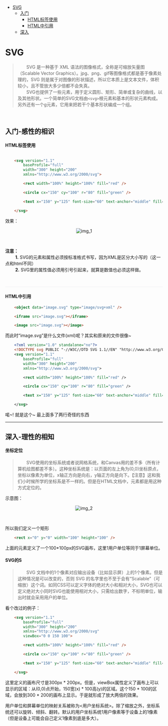 * [SVG](#SVG)
  * [入门](#入门-感性的相识)
    * [HTML标签使用](#HTML标签使用)
    * [HTML中引用](#HTML中引用)
  * [深入](#深入-理性的相知)
  
# SVG
> &emsp;&emsp;SVG 是一种基于 XML 语法的图像格式，全称是可缩放矢量图（Scalable Vector Graphics）。jpg、png、gif等图像格式都是基于像素处理的，SVG 则是属于对图像的形状描述，所以它本质上是文本文件，体积较小，且不管放大多少倍都不会失真。<br/>
> &emsp;&emsp;SVG也提供了一些元素，用于定义圆形、矩形、简单或复杂的曲线，以及其他形状。一个简单的SVG文档由`<svg>`根元素和基本的形状元素构成。另外还有一个g元素，它用来把若干个基本形状编成一个组。<br/>

&emsp;
## 入门-感性的相识
#### HTML标签使用
```html

    <svg version="1.1"
        baseProfile="full"
	    width="300" height="200"
	    xmlns="http://www.w3.org/2000/svg">

        <rect width="100%" height="100%" fill="red" />

        <circle cx="150" cy="100" r="80" fill="green" />

        <text x="150" y="125" font-size="60" text-anchor="middle" fill="white">SVG</text>

    </svg>
```

效果：
<p align="center">
<img src="https://github.com/jimwong666/GithubFile/blob/master/shareWork/20190110-canvas%26svg/svg/images/img_1.png" alt="img_1">
<p/>
<br/>


**注意：**<br/>
&emsp;&emsp; **1.** SVG的元素和属性必须按标准格式书写，因为XML是区分大小写的（这一点和html不同）<br/>
&emsp;&emsp; **2.** SVG里的属性值必须用引号引起来，就算是数值也必须这样做。
<p/>
<br/>

<div style="border-top:1px solid #eaecef;"></div>	

#### HTML中引用
```html
    <object data="image.svg" type="image/svg+xml" />
```
```html
    <iframe src="image.svg"></iframe>
```
```html
    <image src="image.svg"></image>
```
而此时“image.svg”是什么文件(xml)呢？其实和原来的文件很像~
```xml
    <?xml version="1.0" standalone="no"?>
    <!DOCTYPE svg PUBLIC "-//W3C//DTD SVG 1.1//EN" "http://www.w3.org/Graphics/SVG/1.1/DTD/svg11.dtd">
    <svg version="1.1"
	    baseProfile="full"
	    width="300" height="200"
	    xmlns="http://www.w3.org/2000/svg">

	    <rect width="100%" height="100%" fill="red" />

	    <circle cx="150" cy="100" r="80" fill="green" />

	    <text x="150" y="125" font-size="60" text-anchor="middle" fill="white">SVG</text>

    </svg>
```
喏~! 就是这个~ 最上面多了两行奇怪的东西

-------------------------------------------------------------------------
## 深入-理性的相知
#### 坐标定位
> &emsp;&emsp;SVG使用的坐标系统或者说网格系统，和Canvas用的差不多（所有计算机绘图都差不多）。这种坐标系统是：以页面的左上角为(0,0)坐标原点，坐标以像素为单位，x轴正方向是向右，y轴正方向是向下。【注意】这和我们小时候所学的坐标系是不一样的。但是在HTML文档中，元素都是用这种方式定位的。

示意图：
<p align="center">
<img src="https://github.com/jimwong666/GithubFile/blob/master/shareWork/20190110-canvas%26svg/svg/images/img_2.png" alt="img_2">
<p/>
<br/>

所以我们定义一个矩形
```html
    <rect x="0" y="0" width="100" height="100" />
```
上面的元素定义了一个100*100px的SVG画布，这里1用户单位等同于1屏幕单位。
#### SVG的S
> &emsp;&emsp;SVG 文档中的1个像素对应输出设备（比如显示屏）上的1个像素。但是这种情况是可以改变的，否则 SVG 的名字里也不至于会有“Scalable”（可缩放）这个词。如同CSS可以定义字体的绝对大小和相对大小，SVG也可以定义绝对大小同时SVG也能使用相对大小，只需给出数字，不标明单位，输出时就会采用用户的单位。

看个改过的例子：
```html
    <svg version="1.1"
        baseProfile="full"
        width="300" height="200"
        xmlns="http://www.w3.org/2000/svg"
        viewBox="0 0 150 100">

        <rect width="100%" height="100%" fill="red" />

        <circle cx="150" cy="100" r="80" fill="green" />

        <text x="150" y="125" font-size="60" text-anchor="middle" fill="white">SVG</text>

    </svg>
```

这里定义的画布尺寸是300px * 200px。但是，viewBox属性定义了画布上可以显示的区域：从(0,0)点开始，150宽(x) * 100高(y)的区域。这个150 * 100的区域，会放到300 * 200的画布上显示。于是就形成了放大两倍的效果。

用户单位和屏幕单位的映射关系被称为<用户坐标系统>。除了缩放之外，坐标系统还可以旋转、倾斜、翻转。默认的用户坐标系统1用户像素等于设备上的1像素（但是设备上可能会自己定义1像素到底是多大）。